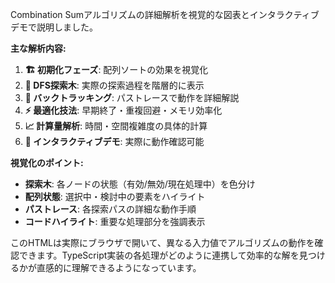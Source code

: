 Combination Sumアルゴリズムの詳細解析を視覚的な図表とインタラクティブデモで説明しました。

**主な解析内容:**

1. **🏗️ 初期化フェーズ**: 配列ソートの効果を視覚化
2. **🌳 DFS探索木**: 実際の探索過程を階層的に表示
3. **🔄 バックトラッキング**: パストレースで動作を詳細解説
4. **⚡ 最適化技法**: 早期終了・重複回避・メモリ効率化
5. **📈 計算量解析**: 時間・空間複雑度の具体的計算
6. **🎯 インタラクティブデモ**: 実際に動作確認可能

**視覚化のポイント:**

- **探索木**: 各ノードの状態（有効/無効/現在処理中）を色分け
- **配列状態**: 選択中・検討中の要素をハイライト
- **パストレース**: 各探索パスの詳細な動作手順
- **コードハイライト**: 重要な処理部分を強調表示

このHTMLは実際にブラウザで開いて、異なる入力値でアルゴリズムの動作を確認できます。TypeScript実装の各処理がどのように連携して効率的な解を見つけるかが直感的に理解できるようになっています。
